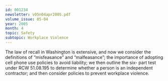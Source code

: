 ```yaml
---
id: 001234
newsletter: v05n04apr2005.pdf
volume_issue: 05-04
year: 2005
month: 4
topic: Safety
subtopic: Workplace Violence
---
```


The law of recall in Washington is extensive, and now we consider the definitions of “misfeasance” and “malfeasance”; the importance of adopting cell phone use policies to avoid liability; we then outline the six- part test under RCW 51.08.195 to determine whether a person is an independent contractor; and then consider policies to prevent workplace violence.